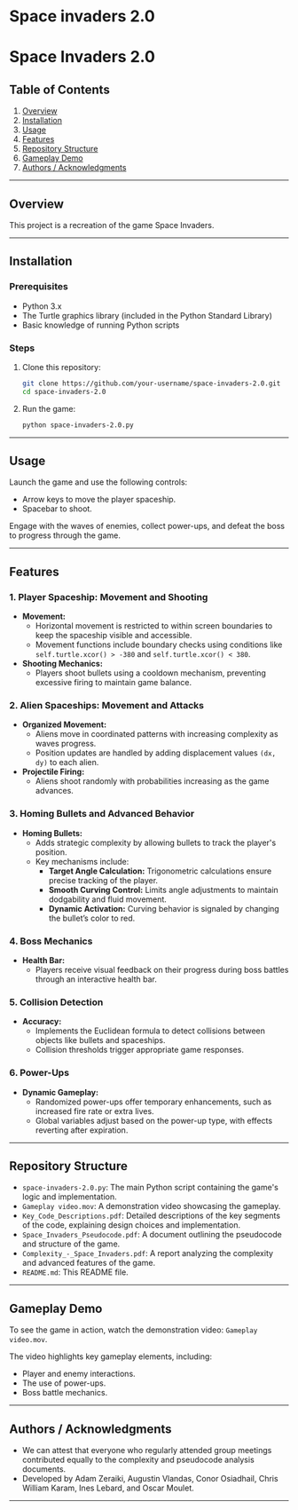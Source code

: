 # Space invaders 2.0

# Space Invaders 2.0

## **Table of Contents**
1. [Overview](#overview)
2. [Installation](#installation)
3. [Usage](#usage)
4. [Features](#features)
5. [Repository Structure](#repository-structure)
6. [Gameplay Demo](#gameplay-demo)
7. [Authors / Acknowledgments](#authors--acknowledgments)

---

## **Overview**

This project is a recreation of the game Space Invaders. 

---

## **Installation**

### Prerequisites
- Python 3.x
- The Turtle graphics library (included in the Python Standard Library)
- Basic knowledge of running Python scripts

### Steps
1. Clone this repository:
   ```bash
   git clone https://github.com/your-username/space-invaders-2.0.git
   cd space-invaders-2.0
   ```
2. Run the game:
   ```bash
   python space-invaders-2.0.py
   ```

---

## **Usage**
Launch the game and use the following controls:
- Arrow keys to move the player spaceship.
- Spacebar to shoot.

Engage with the waves of enemies, collect power-ups, and defeat the boss to progress through the game.

---

## **Features**

### **1. Player Spaceship: Movement and Shooting**
- **Movement:**
  - Horizontal movement is restricted to within screen boundaries to keep the spaceship visible and accessible.
  - Movement functions include boundary checks using conditions like `self.turtle.xcor() > -380` and `self.turtle.xcor() < 380`.
- **Shooting Mechanics:**
  - Players shoot bullets using a cooldown mechanism, preventing excessive firing to maintain game balance.

### **2. Alien Spaceships: Movement and Attacks**
- **Organized Movement:**
  - Aliens move in coordinated patterns with increasing complexity as waves progress.
  - Position updates are handled by adding displacement values `(dx, dy)` to each alien.
- **Projectile Firing:**
  - Aliens shoot randomly with probabilities increasing as the game advances.

### **3. Homing Bullets and Advanced Behavior**
- **Homing Bullets:**
  - Adds strategic complexity by allowing bullets to track the player's position.
  - Key mechanisms include:
    - **Target Angle Calculation:** Trigonometric calculations ensure precise tracking of the player.
    - **Smooth Curving Control:** Limits angle adjustments to maintain dodgability and fluid movement.
    - **Dynamic Activation:** Curving behavior is signaled by changing the bullet’s color to red.

### **4. Boss Mechanics**
- **Health Bar:**
  - Players receive visual feedback on their progress during boss battles through an interactive health bar.

### **5. Collision Detection**
- **Accuracy:**
  - Implements the Euclidean formula to detect collisions between objects like bullets and spaceships.
  - Collision thresholds trigger appropriate game responses.

### **6. Power-Ups**
- **Dynamic Gameplay:**
  - Randomized power-ups offer temporary enhancements, such as increased fire rate or extra lives.
  - Global variables adjust based on the power-up type, with effects reverting after expiration.

---

## **Repository Structure**
- `space-invaders-2.0.py`: The main Python script containing the game's logic and implementation.
- `Gameplay video.mov`: A demonstration video showcasing the gameplay.
- `Key_Code_Descriptions.pdf`: Detailed descriptions of the key segments of the code, explaining design choices and implementation.
- `Space_Invaders_Pseudocode.pdf`: A document outlining the pseudocode and structure of the game.
- `Complexity_-_Space_Invaders.pdf`: A report analyzing the complexity and advanced features of the game.
- `README.md`: This README file.

---

## **Gameplay Demo**
To see the game in action, watch the demonstration video: `Gameplay video.mov`.

The video highlights key gameplay elements, including:
- Player and enemy interactions.
- The use of power-ups.
- Boss battle mechanics.

---

## **Authors / Acknowledgments**
- We can attest that everyone who regularly attended group meetings contributed equally to the complexity and pseudocode analysis documents.
- Developed by Adam Zeraiki, Augustin Vlandas, Conor Osiadhail, Chris William Karam, Ines Lebard, and Oscar Moulet.

---

